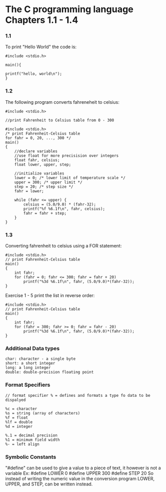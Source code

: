 # The C programming language Chapters 1.1 - 1.4 

### 1.1

To print "Hello World" the code is: 
```
#include <stdio.h>
    
main(){

printf("hello, world\n");
}
```

### 1.2

The following program converts fahreneheit to celsius:

```
#include <stdio.h>

//print Fahrenheit to Celsius table from 0 - 300

#include <stdio.h>
/* print Fahrenheit-Celsius table
for fahr = 0, 20, ..., 300 */
main()
{   
    //declare variables
    //use float for more precisision over integers
    float fahr, celsius; 
    float lower, upper, step;
    
    //initialize variables
    lower = 0; /* lower limit of temperature scale */
    upper = 300; /* upper limit */
    step = 20; /* step size */
    fahr = lower;
    
    while (fahr <= upper) {
        celsius = (5.0/9.0) * (fahr-32);
        printf("%f %6.1f\n", fahr, celsius);
        fahr = fahr + step;
    }
}

```
### 1.3
Converting fahrenheit to celsius using a FOR statement:
```
#include <stdio.h>
// print Fahrenheit-Celsius table 
main()
{
    int fahr;
    for (fahr = 0; fahr <= 300; fahr = fahr + 20)
        printf("%3d %6.1f\n", fahr, (5.0/9.0)*(fahr-32));
}

```

Exercise 1 - 5 print the list in reverse order:
```
#include <stdio.h>
// print Fahrenheit-Celsius table 
main()
{
    int fahr;
    for (fahr = 300; fahr >= 0; fahr = fahr - 20)
        printf("%3d %6.1f\n", fahr, (5.0/9.0)*(fahr-32));
}
```
### Additional Data types

    char: character - a single byte
    short: a short integer
    long: a long integer
    double: double-precision floating point
    
### Format Specifiers

    // format specifier % = defines and formats a type fo data to be dispalyed

    %c = character
    %s = string (array of characters)
    %f = float
    %lf = double
    %d = integer

    %.1 = decimal precision
    %1 = minimum field width
    %- = left align

### Symbolic Constants
"#define" can be used to give a value to a piece of text, it however is not a variable
Ex:
    #define LOWER 0
    #define UPPER 300
    #define STEP 20
So instead of writing the numeric value in the conversion program LOWER, UPPER, and STEP, can be written instead. 
    



    
